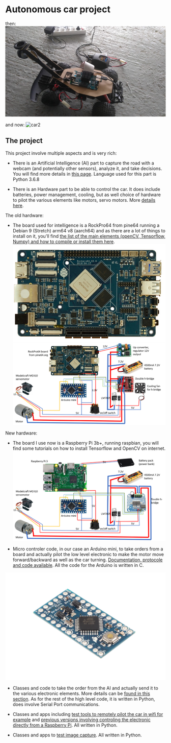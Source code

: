# Autonomous car project

then: 
![car](/docs_image/car.jpg)

and now: 
![car2](/docs_image/car2.jpg)

## The project

This project involve multiple aspects and is very rich:

- There is an Artificial Intelligence (AI) part to capture the road with a webcam (and potentially other sensors), analyze it, and take decisions. You will find more details in [this page](/docs/ai.md). Language used for this part is Python 3.6.8

- There is an Hardware part to be able to control the car. It does include batteries, power management, cooling, but as well choice of hardware to pilot the various elements like motors, servo motors. More [details here](/docs/electronic.md).

The old hardware:
- The board used for intelligence is a RockPro64 from pine64 running a Debian 9 (Stretch) arm64 v8 (aarch64) and as there are a lot of things to install on it, you'll find [the list of the main elements (openCV, Tensorflow, Numpy) and how to compile or install them here](/docs/software.md).
![rockpro64](/docs_image/ROCKPro64_slide.jpg)
![schema](/docs_image/schema.png)

New hardware:
- The board I use now is a Raspberry Pi 3b+, running raspbian, you will find some tutorials on how to install Tensorflow and OpenCV on internet.
![schema2](/docs_image/schema2.png)


- Micro controler code, in our case an Arduino mini, to take orders from a board and actually pilot the low level electronic to make the motor move forward/backward as well as the car turning. [Documentation, protocole and code available](/ArduinoControl/readme.md). All the code for the Arduino is written in C.

![arduino](/docs_image/arduino.jpg)

- Classes and code to take the order from the AI and actually send it to the various electronic elements. More details can be [found in this section](/python_serial_control/readme.md). As for the rest of the high level code, it is written in Python, does involve Serial Port communications.

- Classes and apps including [test tools to remotely pilot the car in wifi for example](/python_serial_control/web_control.py) and [previous versions involving controling the electronic directly from a Raspberry Pi](/RaspberryPiControl/readme.md). All written in Python.

- Classes and apps to [test image capture](/ImageWeb). All written in Python.